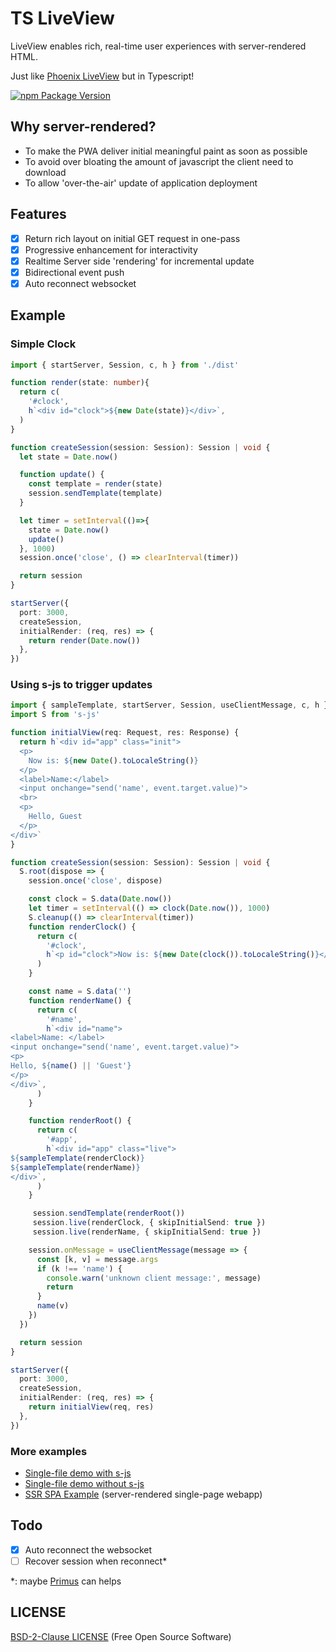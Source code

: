 # TS LiveView

LiveView enables rich, real-time user experiences with server-rendered HTML.

Just like [Phoenix LiveView](https://github.com/phoenixframework/phoenix_live_view) but in Typescript!

[![npm Package Version](https://img.shields.io/npm/v/ts-liveview.svg?maxAge=2592000)](https://www.npmjs.com/package/ts-liveview)

## Why server-rendered?
- To make the PWA deliver initial meaningful paint as soon as possible
- To avoid over bloating the amount of javascript the client need to download
- To allow 'over-the-air' update of application deployment

## Features
- [x] Return rich layout on initial GET request in one-pass
- [x] Progressive enhancement for interactivity
- [x] Realtime Server side 'rendering' for incremental update
- [x] Bidirectional event push
- [x] Auto reconnect websocket

## Example
### Simple Clock
```typescript
import { startServer, Session, c, h } from './dist'

function render(state: number){
  return c(
    '#clock',
    h`<div id="clock">${new Date(state)}</div>`,
  )
}

function createSession(session: Session): Session | void {
  let state = Date.now()

  function update() {
    const template = render(state)
    session.sendTemplate(template)
  }

  let timer = setInterval(()=>{
    state = Date.now()
    update()
  }, 1000)
  session.once('close', () => clearInterval(timer))

  return session
}

startServer({
  port: 3000,
  createSession,
  initialRender: (req, res) => {
    return render(Date.now())
  },
})
```

### Using s-js to trigger updates
```typescript
import { sampleTemplate, startServer, Session, useClientMessage, c, h } from './dist'
import S from 's-js'

function initialView(req: Request, res: Response) {
  return h`<div id="app" class="init">
  <p>
    Now is: ${new Date().toLocaleString()}
  </p>
  <label>Name:</label>
  <input onchange="send('name', event.target.value)">
  <br>
  <p>
    Hello, Guest
  </p>
</div>`
}

function createSession(session: Session): Session | void {
  S.root(dispose => {
    session.once('close', dispose)

    const clock = S.data(Date.now())
    let timer = setInterval(() => clock(Date.now()), 1000)
    S.cleanup(() => clearInterval(timer))
    function renderClock() {
      return c(
        '#clock',
        h`<p id="clock">Now is: ${new Date(clock()).toLocaleString()}</p>`,
      )
    }

    const name = S.data('')
    function renderName() {
      return c(
        '#name',
        h`<div id="name">
<label>Name: </label>
<input onchange="send('name', event.target.value)">
<p>
Hello, ${name() || 'Guest'}
</p>
</div>`,
      )
    }

    function renderRoot() {
      return c(
        '#app',
        h`<div id="app" class="live">
${sampleTemplate(renderClock)}
${sampleTemplate(renderName)}
</div>`,
      )
    }

     session.sendTemplate(renderRoot())
     session.live(renderClock, { skipInitialSend: true })
     session.live(renderName, { skipInitialSend: true })

    session.onMessage = useClientMessage(message => {
      const [k, v] = message.args
      if (k !== 'name') {
        console.warn('unknown client message:', message)
        return
      }
      name(v)
    })
  })

  return session
}

startServer({
  port: 3000,
  createSession,
  initialRender: (req, res) => {
    return initialView(req, res)
  },
})
```

### More examples
- [Single-file demo with s-js](./test/demo-server-with-sjs.ts)
- [Single-file demo without s-js](./test/demo-server-without-sjs.ts)
- [SSR SPA Example](./app) (server-rendered single-page webapp)

## Todo
- [x] Auto reconnect the websocket
- [ ] Recover session when reconnect*

*: maybe [Primus](https://github.com/primus/primus) can helps

## LICENSE
[BSD-2-Clause LICENSE](./LICENSE)
(Free Open Source Software)
